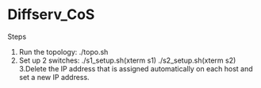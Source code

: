# Diffserv_CoS
Steps
1. Run the topology:
    ./topo.sh
2. Set up 2 switches:
     ./s1_setup.sh(xterm s1)
		 ./s2_setup.sh(xterm s2)
3.Delete the IP address that is assigned automatically on each host and set a new IP address.
